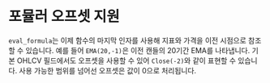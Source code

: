 # 포뮬러 오프셋 지원

`eval_formula`는 이제 함수의 마지막 인자를 사용해 지표와 가격을 이전 시점으로
참조할 수 있습니다. 예를 들어 `EMA(20,-1)`은 이전 캔들의 20기간 EMA를 나타냅니다.
기본 OHLCV 필드에서도 오프셋을 사용할 수 있어 `Close(-2)`와 같이 표현할 수
있습니다. 사용 가능한 범위를 넘어선 오프셋은 값이 0으로 처리됩니다.


